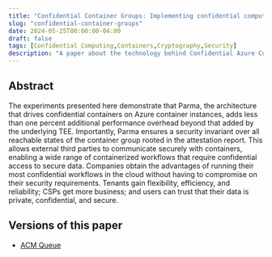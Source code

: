 ```yaml
---
title: "Confidential Container Groups: Implementing confidential computing on Azure container instances"
slug: "confidential-container-groups"
date: 2024-05-25T00:00:00-04:00
draft: false
tags: [Confidential Computing,Containers,Cryptography,Security]
description: "A paper about the technology behind Confidential Azure Container Instances."
---
```

## Abstract

The experiments presented here demonstrate that Parma, the architecture that drives confidential containers on Azure container instances, adds less than one percent additional performance overhead beyond that added by the underlying TEE. Importantly, Parma ensures a security invariant over all reachable states of the container group rooted in the attestation report. This allows external third parties to communicate securely with containers, enabling a wide range of containerized workflows that require confidential access to secure data. Companies obtain the advantages of running their most confidential workflows in the cloud without having to compromise on their security requirements. Tenants gain flexibility, efficiency, and reliability; CSPs get more business; and users can trust that their data is private, confidential, and secure.

## Versions of this paper

- [ACM Queue](https://dl.acm.org/doi/10.1145/3664293)
